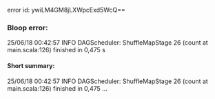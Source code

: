 error id: ywiLM4GM8jLXWpcExd5WcQ==
### Bloop error:

25/06/18 00:42:57 INFO DAGScheduler: ShuffleMapStage 26 (count at main.scala:126) finished in 0,475 s
#### Short summary: 

25/06/18 00:42:57 INFO DAGScheduler: ShuffleMapStage 26 (count at main.scala:126) finished in 0,475 ...